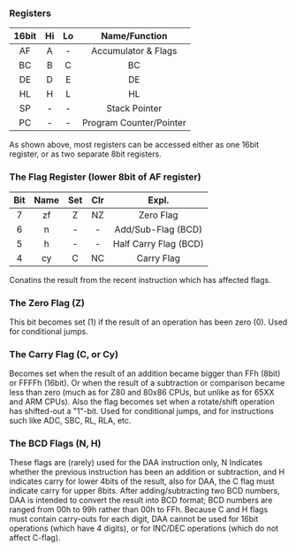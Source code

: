 ### Registers


 16bit|Hi|Lo|Name/Function
:-----:|:-----:|:-----:|:-----:
 AF| A| -| Accumulator & Flags
 BC| B| C| BC
 DE| D| E| DE
 HL| H| L| HL
 SP| -| -| Stack Pointer
 PC| -| -| Program Counter/Pointer


As shown above, most registers can be accessed either as one 16bit
register, or as two separate 8bit registers.

### The Flag Register (lower 8bit of AF register)

Bit|Name|Set|Clr|Expl.
:-----:|:-----:|:-----:|:-----:|:-----:
7|zf|Z|NZ|Zero Flag
6|n| -|-|Add/Sub-Flag (BCD)
5|h| -|-|Half Carry Flag (BCD)
4|cy|C|NC|Carry Flag


Conatins the result from the recent instruction which has affected
flags.

### The Zero Flag (Z)

This bit becomes set (1) if the result of an operation has been zero
(0). Used for conditional jumps.

### The Carry Flag (C, or Cy)

Becomes set when the result of an addition became bigger than FFh (8bit)
or FFFFh (16bit). Or when the result of a subtraction or comparison
became less than zero (much as for Z80 and 80x86 CPUs, but unlike as for
65XX and ARM CPUs). Also the flag becomes set when a rotate/shift
operation has shifted-out a \"1\"-bit. Used for conditional jumps, and
for instructions such like ADC, SBC, RL, RLA, etc.

### The BCD Flags (N, H)

These flags are (rarely) used for the DAA instruction only, N Indicates
whether the previous instruction has been an addition or subtraction,
and H indicates carry for lower 4bits of the result, also for DAA, the C
flag must indicate carry for upper 8bits. After adding/subtracting two
BCD numbers, DAA is intended to convert the result into BCD format; BCD
numbers are ranged from 00h to 99h rather than 00h to FFh. Because C and
H flags must contain carry-outs for each digit, DAA cannot be used for
16bit operations (which have 4 digits), or for INC/DEC operations (which
do not affect C-flag).

